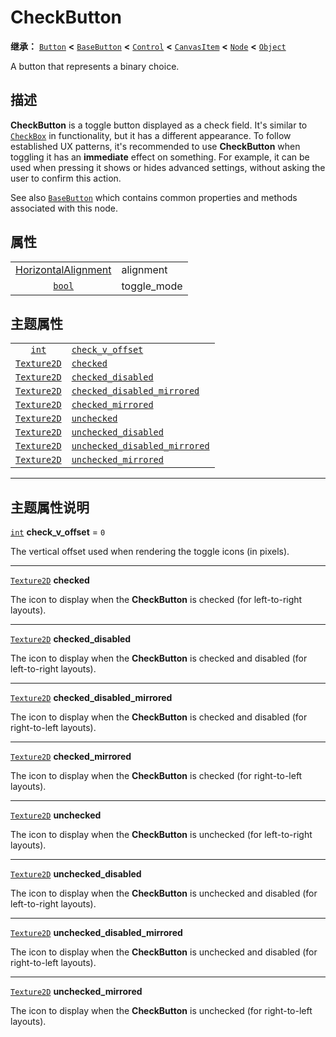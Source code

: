 <!-- ⚠ 请勿编辑本文件 ⚠ -->
<!-- 本文档使用脚本从 WeDot 引擎源码仓库生成。 -->
<!-- 生成脚本：https://github.com/WeDot-Engine/WeDot/tree/4.3/doc/tools/make_md.py； -->
<!-- 原文件：https://github.com/WeDot-Engine/WeDot/tree/4.3/doc/classes/CheckButton.xml。 -->

<div id="_class_checkbutton"></div>

# CheckButton

**继承：** [`Button`](class_button.md) **<** [`BaseButton`](class_basebutton.md) **<** [`Control`](class_control.md) **<** [`CanvasItem`](class_canvasitem.md) **<** [`Node`](class_node.md) **<** [`Object`](class_object.md)

A button that represents a binary choice.

## 描述

**CheckButton** is a toggle button displayed as a check field. It's similar to [`CheckBox`](class_checkbox.md) in functionality, but it has a different appearance. To follow established UX patterns, it's recommended to use **CheckButton** when toggling it has an **immediate** effect on something. For example, it can be used when pressing it shows or hides advanced settings, without asking the user to confirm this action.

See also [`BaseButton`](class_basebutton.md) which contains common properties and methods associated with this node.

## 属性

|||
|:-:|:--|
| [HorizontalAlignment](#enum_@globalscope_horizontalalignment) | alignment   | ``0`` (overrides [`Button`](#class_button_property_alignment))              |
| [`bool`](class_bool.md)                                       | toggle_mode | ``true`` (overrides [`BaseButton`](#class_basebutton_property_toggle_mode)) |

## 主题属性

|||
|:-:|:--|
| [`int`](class_int.md)             | [`check_v_offset`](#class_checkbutton_theme_constant_check_v_offset)                       | ``0`` |
| [`Texture2D`](class_texture2d.md) | [`checked`](#class_checkbutton_theme_icon_checked)                                         |       |
| [`Texture2D`](class_texture2d.md) | [`checked_disabled`](#class_checkbutton_theme_icon_checked_disabled)                       |       |
| [`Texture2D`](class_texture2d.md) | [`checked_disabled_mirrored`](#class_checkbutton_theme_icon_checked_disabled_mirrored)     |       |
| [`Texture2D`](class_texture2d.md) | [`checked_mirrored`](#class_checkbutton_theme_icon_checked_mirrored)                       |       |
| [`Texture2D`](class_texture2d.md) | [`unchecked`](#class_checkbutton_theme_icon_unchecked)                                     |       |
| [`Texture2D`](class_texture2d.md) | [`unchecked_disabled`](#class_checkbutton_theme_icon_unchecked_disabled)                   |       |
| [`Texture2D`](class_texture2d.md) | [`unchecked_disabled_mirrored`](#class_checkbutton_theme_icon_unchecked_disabled_mirrored) |       |
| [`Texture2D`](class_texture2d.md) | [`unchecked_mirrored`](#class_checkbutton_theme_icon_unchecked_mirrored)                   |       |

<!-- rst-class:: classref-section-separator -->

---

## 主题属性说明

<div id="_class_checkbutton_theme_constant_check_v_offset"></div>

[`int`](class_int.md) **check_v_offset** = ``0`` <div id="class_checkbutton_theme_constant_check_v_offset"></div>

The vertical offset used when rendering the toggle icons (in pixels).

<!-- rst-class:: classref-item-separator -->

---

<div id="_class_checkbutton_theme_icon_checked"></div>

[`Texture2D`](class_texture2d.md) **checked** <div id="class_checkbutton_theme_icon_checked"></div>

The icon to display when the **CheckButton** is checked (for left-to-right layouts).

<!-- rst-class:: classref-item-separator -->

---

<div id="_class_checkbutton_theme_icon_checked_disabled"></div>

[`Texture2D`](class_texture2d.md) **checked_disabled** <div id="class_checkbutton_theme_icon_checked_disabled"></div>

The icon to display when the **CheckButton** is checked and disabled (for left-to-right layouts).

<!-- rst-class:: classref-item-separator -->

---

<div id="_class_checkbutton_theme_icon_checked_disabled_mirrored"></div>

[`Texture2D`](class_texture2d.md) **checked_disabled_mirrored** <div id="class_checkbutton_theme_icon_checked_disabled_mirrored"></div>

The icon to display when the **CheckButton** is checked and disabled (for right-to-left layouts).

<!-- rst-class:: classref-item-separator -->

---

<div id="_class_checkbutton_theme_icon_checked_mirrored"></div>

[`Texture2D`](class_texture2d.md) **checked_mirrored** <div id="class_checkbutton_theme_icon_checked_mirrored"></div>

The icon to display when the **CheckButton** is checked (for right-to-left layouts).

<!-- rst-class:: classref-item-separator -->

---

<div id="_class_checkbutton_theme_icon_unchecked"></div>

[`Texture2D`](class_texture2d.md) **unchecked** <div id="class_checkbutton_theme_icon_unchecked"></div>

The icon to display when the **CheckButton** is unchecked (for left-to-right layouts).

<!-- rst-class:: classref-item-separator -->

---

<div id="_class_checkbutton_theme_icon_unchecked_disabled"></div>

[`Texture2D`](class_texture2d.md) **unchecked_disabled** <div id="class_checkbutton_theme_icon_unchecked_disabled"></div>

The icon to display when the **CheckButton** is unchecked and disabled (for left-to-right layouts).

<!-- rst-class:: classref-item-separator -->

---

<div id="_class_checkbutton_theme_icon_unchecked_disabled_mirrored"></div>

[`Texture2D`](class_texture2d.md) **unchecked_disabled_mirrored** <div id="class_checkbutton_theme_icon_unchecked_disabled_mirrored"></div>

The icon to display when the **CheckButton** is unchecked and disabled (for right-to-left layouts).

<!-- rst-class:: classref-item-separator -->

---

<div id="_class_checkbutton_theme_icon_unchecked_mirrored"></div>

[`Texture2D`](class_texture2d.md) **unchecked_mirrored** <div id="class_checkbutton_theme_icon_unchecked_mirrored"></div>

The icon to display when the **CheckButton** is unchecked (for right-to-left layouts).

[^virtual]: 本方法通常需要用户覆盖才能生效。
[^const]: 本方法无副作用，不会修改该实例的任何成员变量。
[^vararg]: 本方法除了能接受在此处描述的参数外，还能够继续接受任意数量的参数。
[^constructor]: 本方法用于构造某个类型。
[^static]: 调用本方法无需实例，可直接使用类名进行调用。
[^operator]: 本方法描述的是使用本类型作为左操作数的有效运算符。
[^bitfield]: 这个值是由下列位标志构成位掩码的整数。
[^void]: 无返回值。
